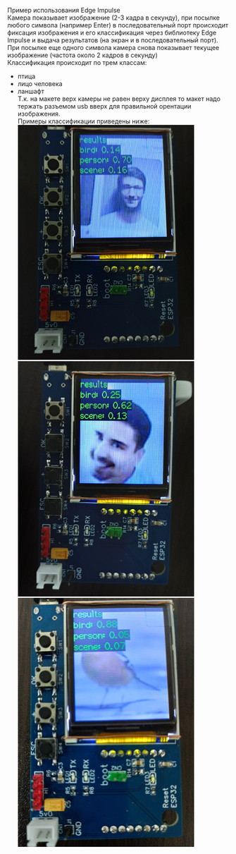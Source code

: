 Пример использования Edge Impulse<br>
Камера показывает изображение (2-3 кадра в секунду), при посылке любого символа (например Enter) в последовательный порт
происходит фиксация изображения и его классификация через библиотеку Edge Impulse и выдача результатов (на экран и в последовательный порт).
При посылке еще одного символа камера снова показывает текущее изображение (частота около 2 кадров в секунду)<br>
Классификация происходит по трем классам:<br>
- птица <br>
- лицо человека<br>
- ланшафт<br>
Т.к. на макете верх камеры не равен верху дисплея то макет надо тержать разъемом usb вверх для правильной орентации изображения.<br>
Примеры классификации приведены ниже:<br>
<img src="https://github.com/pav2000/esp32cam_AI/blob/main/Arduino/EdgeImpulse/Work/01_bird_face/Picture/pic1.jpg" width="400" /> <br>
<img src="https://github.com/pav2000/esp32cam_AI/blob/main/Arduino/EdgeImpulse/Work/01_bird_face/Picture/pic2.jpg" width="400" /> <br>
<img src="https://github.com/pav2000/esp32cam_AI/blob/main/Arduino/EdgeImpulse/Work/01_bird_face/Picture/pic3.jpg" width="400" /> <br>
<br>
